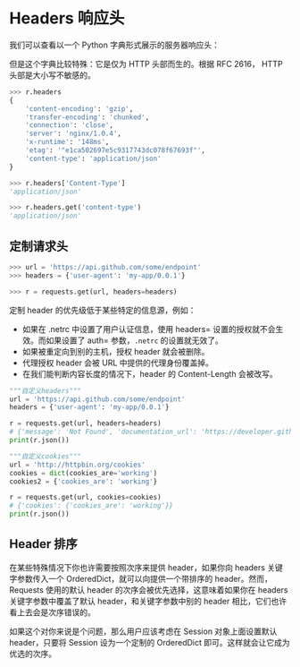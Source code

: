 # Headers 响应头

我们可以查看以一个 Python 字典形式展示的服务器响应头：

但是这个字典比较特殊：它是仅为 HTTP 头部而生的。根据 RFC 2616， HTTP 头部是大小写不敏感的。

```py
>>> r.headers
{
    'content-encoding': 'gzip',
    'transfer-encoding': 'chunked',
    'connection': 'close',
    'server': 'nginx/1.0.4',
    'x-runtime': '148ms',
    'etag': '"e1ca502697e5c9317743dc078f67693f"',
    'content-type': 'application/json'
}

>>> r.headers['Content-Type']
'application/json'

>>> r.headers.get('content-type')
'application/json'
```



## 定制请求头

```py
>>> url = 'https://api.github.com/some/endpoint'
>>> headers = {'user-agent': 'my-app/0.0.1'}

>>> r = requests.get(url, headers=headers)
```

定制 header 的优先级低于某些特定的信息源，例如：
* 如果在 .netrc 中设置了用户认证信息，使用 headers= 设置的授权就不会生效。而如果设置了 auth= 参数，``.netrc`` 的设置就无效了。
* 如果被重定向到别的主机，授权 header 就会被删除。
* 代理授权 header 会被 URL 中提供的代理身份覆盖掉。
* 在我们能判断内容长度的情况下，header 的 Content-Length 会被改写。

```py
"""自定义headers"""
url = 'https://api.github.com/some/endpoint'
headers = {'user-agent': 'my-app/0.0.1'}

r = requests.get(url, headers=headers)
# {'message': 'Not Found', 'documentation_url': 'https://developer.github.com/v3'}
print(r.json())

"""自定义cookies"""
url = 'http://httpbin.org/cookies'
cookies = dict(cookies_are='working')
cookies2 = {'cookies_are': 'working'}

r = requests.get(url, cookies=cookies)
# {'cookies': {'cookies_are': 'working'}}
print(r.json())
```


## Header 排序
在某些特殊情况下你也许需要按照次序来提供 header，如果你向 headers 关键字参数传入一个 OrderedDict，就可以向提供一个带排序的 header。然而，Requests 使用的默认 header 的次序会被优先选择，这意味着如果你在 headers 关键字参数中覆盖了默认 header，和关键字参数中别的 header 相比，它们也许看上去会是次序错误的。

如果这个对你来说是个问题，那么用户应该考虑在 Session 对象上面设置默认 header，只要将 Session 设为一个定制的 OrderedDict 即可。这样就会让它成为优选的次序。




